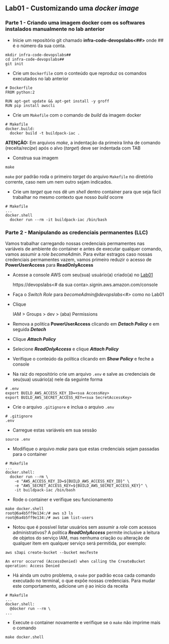 ## Lab01 - Customizando uma _docker image_

### Parte 1 - Criando uma imagem docker com os softwares instalados manualmente no lab anterior
* Inicie um repositório git chamado **infra-code-devopslabs<##>** onde ## é o número da sua conta.
```
mkdir infra-code-devopslabs##
cd infra-code-devopslabs##
git init
```

* Crie um `Dockerfile` com o conteúdo que reproduz os comandos executados no lab anterior
```
# Dockerfile
FROM python:2

RUN apt-get update && apt-get install -y groff
RUN pip install awscli
```

* Crie um `Makefile` com o comando de _build_ da imagem docker
```
# Makefile
docker.build:
  docker build -t buildpack-iac .
```
**ATENÇÃO:** Em arquivos _make_, a indentação da primeira linha de comando (receita/_recipe_) após o alvo (_target_) deve ser indentada com TAB

* Construa sua imagem
```
make
```
`make` por padrão roda o primeiro _target_ do arquivo `Makefile` no diretório corrente, caso nem um nem outro sejam indicados.

* Crie um _target_ que nos dê um _shell_ dentro container para que seja fácil trabalhar no mesmo contexto que nosso _build_ ocorre
```
# Makefile
...
docker.shell
  docker run --rm -it buildpack-iac /bin/bash
```

### Parte 2 - Manipulando as credenciais permanentes (LLC)
Vamos trabalhar carregando nossas credenciais permamentes nas variáveis de ambiente do container e antes de executar qualquer comando, vamos assumir a _role becomeAdmin_. Para evitar estragos caso nossas credenciais permamentes vazem, vamos primeiro reduzir o acesso de **PowerUserAccess** para **ReadOnlyAccess**

* Acesse a console AWS com seu(sua) usuário(a) criado(a) no [Lab01](lab01.md#parte-1---completar-items-do-iam-security-status-e-deixá-los-todos-verdinhos)

  https://devopslabs<# da sua conta>.signin.aws.amazon.com/console

* Faça o _Switch Role_ para _becomeAdmin@devopslabs<#>_ como no Lab01

* Clique

  IAM > Groups > dev > (aba) Permissions

* Remova a politíca **PowerUserAccess** clicando em **_Detach Policy_** e em seguida **_Detach_**

* Clique **_Attach Policy_**

* Selecione **_ReadOnlyAccess_** e clique **_Attach Policy_**

* Verifique o conteúdo da política clicando em **_Show Policy_** e feche a console

* Na raiz do repositório crie um arquivo `.env` e salve as credenciais de seu(sua) usuário(a) nele da seguinte forma
```
# .env
export BUILD_AWS_ACCESS_KEY_ID=<sua AccessKey>
export BUILD_AWS_SECRET_ACCESS_KEY=<sua SecretAccessKey>
```

* Crie o arquivo `.gitignore` e inclua o arquivo `.env`
```
# .gitignore
.env
```

* Carregue estas variáveis em sua sessão
```
source .env
```

* Modifique o arquivo _make_ para que estas credenciais sejam passadas para o container
```
# Makefile
...
docker.shell:
  docker run --rm \
    -e "AWS_ACCESS_KEY_ID=${BUILD_AWS_ACCESS_KEY_ID}" \
    -e "AWS_SECRET_ACCESS_KEY=${BUILD_AWS_SECRET_ACCESS_KEY}" \
    -it buildpack-iac /bin/bash
```

* Rode o container e verifique seu funcionamento
```
make docker.shell
root@6a4b5ff9e134:/# aws s3 ls
root@6a4b5ff9e134:/# aws iam list-users
```

* Notou que é possível listar usuários sem assumir a _role_ com acessos administrativos? A política **_ReadOnlyAccess_** permite inclusive a leitura de objetos do serviço IAM, mas nenhuma criação ou alteração de qualquer item em qualquer serviço será permitida, por exemplo:
```
aws s3api create-bucket --bucket meuTeste

An error occurred (AccessDenied) when calling the CreateBucket operation: Access Denied
```

* Há ainda um outro problema, o `make` por padrão ecoa cada comando executado no terminal, o que expõe nossas credenciais. Para mudar este comportamento, adicione um `@` ao início da receita
```
# Makefile
...
docker.shell:
  @docker run --rm \
...

```

* Execute o container novamente e verifique se o `make` não imprime mais o comando
```
make docker.shell
```

